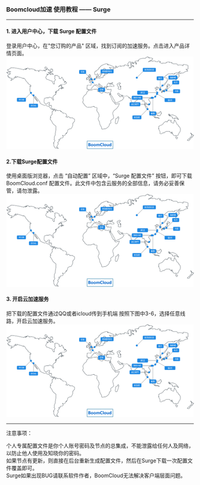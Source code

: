 ### Boomcloud加速 使用教程 —— Surge
- - - - -
#### 1. 进入用户中心，下载 Surge 配置文件
登录用户中心，在"您订购的产品" 区域，找到订阅的加速服务。点击进入产品详情页面。
![](/assets/map.svg)
#### 2.下载Surge配置文件
使用桌面版浏览器，点击 “自动配置” 区域中，“Surge 配置文件” 按钮，即可下载 BoomCloud.conf 配置文件。此文件中包含云服务的全部信息，请务必妥善保管，请勿泄露。
![](/assets/map.svg)
#### 3. 开启云加速服务
把下载的配置文件通过QQ或者icloud传到手机端
按照下图中3-6，选择任意线路，开启云加速服务。
![](/assets/map.svg)
- - - - -
注意事项：

个人专属配置文件是你个人账号密码及节点的总集成，不能泄露给任何人及网络，以防止他人使用及知晓你的密码。  
如果节点有更新，则直接在后台重新生成配置文件，然后在Surge下载一次配置文件覆盖即可。  
Surge如果出现BUG请联系软件作者，BoomCloud无法解决客户端层面问题。  



